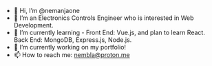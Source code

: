 - 👋 Hi, I’m @nemanjaone
- 👀 I’m an Electronics Controls Engineer who is interested in Web Development.
- 🌱 I’m currently learning - Front End: Vue.js, and plan to learn React. Back End: MongoDB, Express.js, Node.js. 
- 💞️ I’m currently working on my portfolio! 
- 📫 How to reach me: nembla@proton.me

<!---
nemanjaone/nemanjaone is a ✨ special ✨ repository because its `README.md` (this file) appears on your GitHub profile.
You can click the Preview link to take a look at your changes.
--->
